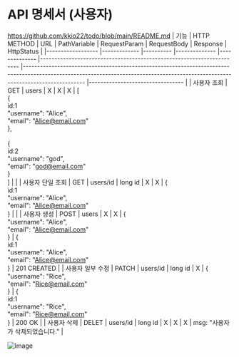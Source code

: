 # API 명세서 (사용자)
https://github.com/kkio22/todo/blob/main/README.md
| 기능             	| HTTP METHOD 	| URL      	| PathVariable 	| RequestParam 	| RequestBody                                                          	| Response                                                                                                                                                                        	| HttpStatus                      	|
|------------------	|-------------	|----------	|--------------	|--------------	|----------------------------------------------------------------------	|---------------------------------------------------------------------------------------------------------------------------------------------------------------------------------	|---------------------------------	|
| 사용자 조회      	| GET         	| users    	| X            	| X            	| X                                                                    	| [<br>{<br>    id:1<br>    "username": "Alice",<br>    "email": "Alice@email.com"<br>},<br><br>{<br>    id:2<br>    "username": "god",<br>    "email": "god@email.com"<br>}<br>] 	|                                 	|
| 사용자 단일 조회 	| GET         	| users/id 	| long id      	| X            	| X                                                                    	| {<br>    id:1<br>    "username": "Alice",<br>    "email": "Alice@email.com"<br>}                                                                                                	|                                 	|
| 사용자 생성      	| POST        	| users    	| X            	| X            	| {<br>    "username": "Alice",<br>    "email": "Alice@email.com"<br>} 	| {<br>    id:1<br>    "username": "Alice",<br>    "email": "Alice@email.com"<br>}                                                                                                	| 201 CREATED                     	|
| 사용자 일부 수정 	| PATCH       	| users/id 	| long id      	| X            	| {<br>    "username": "Rice",<br>    "email": "Rice@email.com"<br>}   	| {<br>    id:1    <br>    "username": "Rice",<br>    "email": "Rice@email.com"<br>}                                                                                              	| 200 OK                          	|
| 사용자 삭제      	| DELET       	| users/id 	| long id      	| X            	| X                                                                    	| X                                                                                                                                                                               	| msg: "사용자가 삭제되었습니다." 	|




![Image](https://github.com/user-attachments/assets/16532abd-8981-4263-a715-4833b183c9e4)

